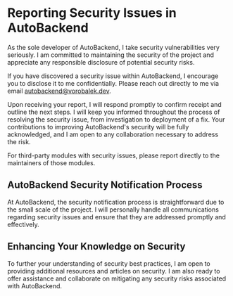 # Reporting Security Issues in AutoBackend

As the sole developer of AutoBackend, I take security vulnerabilities very seriously. I am committed to maintaining the security of the project and appreciate any responsible disclosure of potential security risks.

If you have discovered a security issue within AutoBackend, I encourage you to disclose it to me confidentially. Please reach out directly to me via email autobackend@vorobalek.dev.

Upon receiving your report, I will respond promptly to confirm receipt and outline the next steps. I will keep you informed throughout the process of resolving the security issue, from investigation to deployment of a fix. Your contributions to improving AutoBackend's security will be fully acknowledged, and I am open to any collaboration necessary to address the risk.

For third-party modules with security issues, please report directly to the maintainers of those modules.

## AutoBackend Security Notification Process

At AutoBackend, the security notification process is straightforward due to the small scale of the project. I will personally handle all communications regarding security issues and ensure that they are addressed promptly and effectively.

## Enhancing Your Knowledge on Security

To further your understanding of security best practices, I am open to providing additional resources and articles on security. I am also ready to offer assistance and collaborate on mitigating any security risks associated with AutoBackend.
